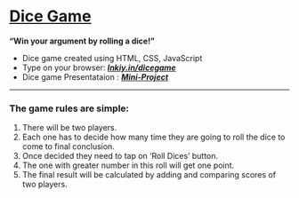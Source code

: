 #  [Dice Game](https://dontdude.github.io/Dice-Game/)
__“Win your argument by rolling a dice!”__
* Dice game created using HTML, CSS, JavaScript
* Type on your browser: [___lnkiy.in/dicegame___](https://dontdude.github.io/Dice-Game/)
* Dice game Presentataion : [___Mini-Project___](https://1drv.ms/p/s!ApWII7tiDedngQRg_Anwabctf4q6)
- - - -

### The game rules are simple:
1. There will be two players.
2.  Each one has to decide how many time they are going to roll the dice to come to final conclusion.
3.  Once decided they need to tap on ‘Roll Dices’ button.
4.  The one with greater number in this roll will get one point.
5.  The final result will be calculated by adding and comparing scores of two players.




